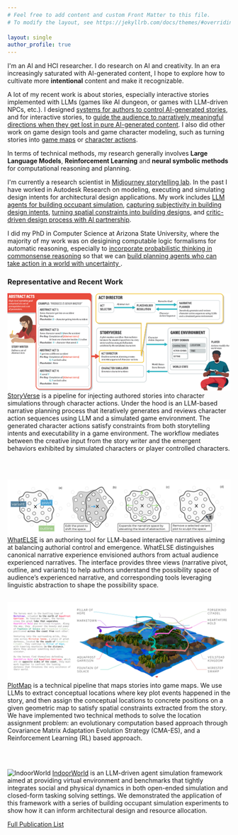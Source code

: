 ```yaml
---
# Feel free to add content and custom Front Matter to this file.
# To modify the layout, see https://jekyllrb.com/docs/themes/#overriding-theme-defaults

layout: single
author_profile: true
---
```


I'm an AI and HCI researcher. I do research on AI and creativity. In an era increasingly saturated with AI-generated content, I hope to explore how to cultivate more **intentional** content and make it recognizable.

A lot of my recent work is about stories, especially interactive stories implemented with LLMs (games like AI dungeon, or games with LLM-driven NPCs, etc.). I designed [systems for authors to control AI-generated stories](https://arxiv.org/abs/2506.10161), and for interactive stories, to [guide the audience to narratively meaningful directions when they get lost in pure AI-generated content](https://arxiv.org/abs/2502.18641). I also did other work on game design tools and game character modeling, such as turning stories into [game maps](https://arxiv.org/abs/2309.15242) or [character actions](https://arxiv.org/abs/2405.13042).

In terms of technical methods, my research generally involves **Large Language Models**, **Reinforcement Learning** and **neural symbolic methods** for computational reasoning and planning. 

I'm currently a research scientist in [Midjourney storytelling lab](https://mj-storytelling.github.io/). In the past I have worked in Autodesk Research on modeling, executing and simulating design intents for architectural design applications. My work includes [LLM agents for building occupant simulation](https://arxiv.org/abs/2506.12331), [capturing subjectivity in building design intents](https://dl.acm.org/doi/abs/10.1145/3613905.3650815), [turning spatial constraints into building designs](https://arxiv.org/abs/2309.02583), and [critic-driven design process with AI partnership](https://scholar.google.com/scholar?oi=bibs&cluster=15813830137122992288&btnI=1&hl=en).

I did my PhD in Computer Science at Arizona State University, where the majority of my work was on desigining computable logic formalisms for automatic reasoning, especially to [incorporate probabilistic thinking in commonsense reasoning](https://dl.acm.org/doi/10.5555/3032027.3032045) so that we can [build planning agents who can take action in a world with uncertainty ](https://arxiv.org/abs/1805.00634).

### Representative and Recent Work

![storryverse](assets/images/storyverse.png)
[StoryVerse](https://arxiv.org/abs/2405.13042) is a pipeline for injecting authored stories into character simulations through character actions. Under the hood is an LLM-based narrative planning process that iteratively generates and reviews character action sequences using LLM and a simulated game environment. The generated character actions satisfy constraints from both storytelling intents and executability in a game environment. The workflow mediates between the creative input from the story writer and the emergent behaviors exhibited by simulated characters or player controlled characters.

<br />
<br />

![wahtelse](assets/images/whatelse.png)
[WhatELSE](https://arxiv.org/abs/2502.18641) is an authoring tool for LLM-based interactive narratives aiming at balancing authorial control and emergence. WhatELSE distinguishes canonical narrative experience envisioned authors from actual audience experienced narratives. The interface provides three views (narrative pivot, outline, and variants) to help authors understand the possibility space of audience’s experienced narrative, and corresponding tools leveraging linguistic abstraction to shape the possibility space. 
<br />
<br />

![plotmap](assets/images/plotmap.png)
[PlotMap](https://arxiv.org/abs/2309.15242) is a technical pipeline that maps stories into game maps. We use LLMs to extract conceptual locations where key plot events happened in the story, and then assign the conceptual locations to concrete positions on a given geometric map to satisfy spatial constraints extracted from the story. We have implemented two technical methods to solve the location assignment problem: an evolutionary computation based approach through Covariance Matrix Adaptation Evolution Strategy (CMA-ES), and a Reinforcement Learning (RL) based approach.

<br />
<br />

![IndoorWorld](assets/images/indoorworld.png)
[IndoorWorld](https://arxiv.org/abs/2506.12331) is an LLM-driven agent simulation framework aimed at providing virtual environment and benchmarks that tightly integrates social and physical dynamics in both open-ended simulation and closed-form tasking solving settings. We demonstrated the application of this framework with a series of building occupant simulation experiments to show how it can inform architectural design and resource allocation.



[Full Publication List](https://scholar.google.com/citations?user=e0hRtGUAAAAJ)
